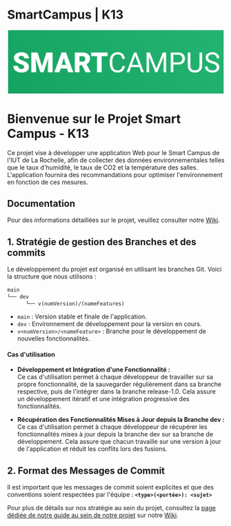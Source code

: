 # SmartCampus | K13

<div align="center">
  <img src="./Images/logo.png" width="500">
</div>

# Bienvenue sur le Projet Smart Campus - K13

Ce projet vise à développer une application Web pour le Smart Campus de l'IUT de La Rochelle, afin de collecter des données environnementales telles que le taux d'humidité, le taux de CO2 et la température des salles. L'application fournira des recommandations pour optimiser l'environnement en fonction de ces mesures.

## Documentation

Pour des informations détaillées sur le projet, veuillez consulter notre [Wiki](https://forge.iut-larochelle.fr/2023-2024-but-info2-a-sae34/k1/k13/smartcampus/-/wikis/home).

## 1. Stratégie de gestion des Branches et des commits

Le développement du projet est organisé en utilisant les branches Git. Voici la structure que nous utilisons :

```plaintext
main
└── dev
      └── v(numVersion)/(nameFeatures)
```

* `main` : Version stable et finale de l'application.
* `dev` : Environnement de développement pour la version en cours.
* `v<numVersion>/<nameFeature>` : Branche pour le développement de nouvelles fonctionnalités.


#### Cas d'utilisation
* **Développement et Intégration d'une Fonctionnalité :** <br>
Ce cas d'utilisation permet à chaque développeur de travailler sur sa propre fonctionnalité, de la sauvegarder régulièrement dans sa branche respective, puis de l'intégrer dans la branche release-1.0. Cela assure un développement itératif et une intégration progressive des fonctionnalités.

* **Récupération des Fonctionnalités Mises à Jour depuis la Branche dev :** <br>
Ce cas d'utilisation permet à chaque développeur de récupérer les fonctionnalités mises à jour depuis la branche dev sur sa branche de développement. Cela assure que chacun travaille sur une version à jour de l'application et réduit les conflits lors des fusions.

## 2. Format des Messages de Commit

Il est important que les messages de commit soient explicites et que des conventions soient respectées par l'équipe : **`<type>(<portée>): <sujet>`**

Pour plus de détails sur nos stratégie au sein du projet, consultez la [page dédiée de notre guide au sein de notre projet](https://forge.iut-larochelle.fr/2023-2024-but-info2-a-sae34/k1/k13/smartcampus/-/wikis/Guide%20d'utilisation%20de%20Git) sur notre [Wiki](https://forge.iut-larochelle.fr/2023-2024-but-info2-a-sae34/k1/k13/smartcampus/-/wikis/home). 

